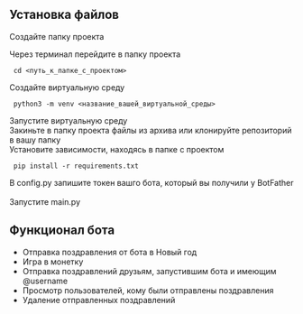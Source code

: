 <h2>Установка файлов</h2>
Создайте папку проекта
<br>

Через терминал перейдите в папку проекта
```
 cd <путь_к_папке_с_проектом>
```

Создайте виртуальную среду
```
 python3 -m venv <название_вашей_виртуальной_среды>
```

Запустите виртуальную среду
<br>
Закиньте в папку проекта файлы из архива или клонируйте репозиторий в вашу папку
<br>
Установите зависимости, находясь в папке с проектом
```
 pip install -r requirements.txt
```
В config.py запишите токен вашго бота, который вы получили у BotFather
<br><br>
Запустите main.py
<br>
<h2>Функционал бота</h2>
<ul>
  <li>Отправка поздравления от бота в Новый год</li>
  <li>Игра в монетку</li>
  <li>Отправка поздравлений друзьям, запустившим бота и имеющим @username</li>
  <li>Просмотр пользователей, кому были отправлены поздравления</li>
  <li>Удаление отправленных поздравлений</li>
</ul>
